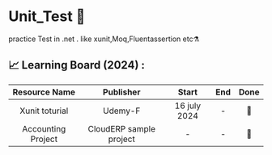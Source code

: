 # Unit_Test 🔬
practice Test in .net . like xunit,Moq,Fluentassertion etc⚗️
## 📈 Learning Board (2024) : 

| Resource Name             | Publisher                                                 | Start             | End                   | Done        | 
|    :---:          |     :---:                                                    |     :---:         |   :---:               |  :---:      | 
| Xunit toturial  | Udemy-F  | 16 july 2024        |     -          |    📅      | 
| Accounting Project  | CloudERP sample project| -    |     -     |    📅      |- |

